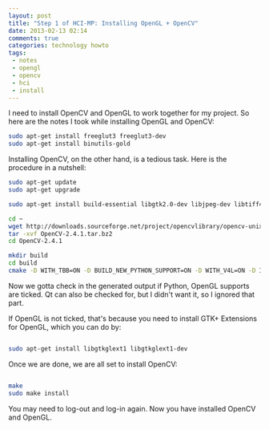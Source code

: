 ```yaml
---
layout: post
title: "Step 1 of HCI-MP: Installing OpenGL + OpenCV"
date: 2013-02-13 02:14
comments: true
categories: technology howto 
tags:
 - notes
 - opengl
 - opencv
 - hci
 - install
---
```


I need to install OpenCV and OpenGL to work together for my project. So here are the 
notes I took while installing OpenGL and OpenCV:

``` bash Installing OpenGL http://singhgurjot.wordpress.com/2012/05/17/how-to-install-openglglut-libraries-in-ubuntu-12-04/ From here:
sudo apt-get install freeglut3 freeglut3-dev
sudo apt-get install binutils-gold 
```
<!-- more -->

Installing OpenCV, on the other hand, is a tedious task. Here is the procedure
in a nutshell: 

``` bash Installing OpenCV http://www.samontab.com/web/2012/06/installing-opencv-2-4-1-ubuntu-12-04-lts/ From excellent guide here:
sudo apt-get update
sudo apt-get upgrade

sudo apt-get install build-essential libgtk2.0-dev libjpeg-dev libtiff4-dev libjasper-dev libopenexr-dev cmake python-dev python-numpy python-tk libtbb-dev libeigen2-dev yasm libfaac-dev libopencore-amrnb-dev libopencore-amrwb-dev libtheora-dev libvorbis-dev libxvidcore-dev libx264-dev libqt4-dev libqt4-opengl-dev sphinx-common texlive-latex-extra libv4l-dev libdc1394-22-dev libavcodec-dev libavformat-dev libswscale-dev

cd ~
wget http://downloads.sourceforge.net/project/opencvlibrary/opencv-unix/2.4.1/OpenCV-2.4.1.tar.bz2
tar -xvf OpenCV-2.4.1.tar.bz2
cd OpenCV-2.4.1

mkdir build
cd build
cmake -D WITH_TBB=ON -D BUILD_NEW_PYTHON_SUPPORT=ON -D WITH_V4L=ON -D INSTALL_C_EXAMPLES=ON -D INSTALL_PYTHON_EXAMPLES=ON -D BUILD_EXAMPLES=ON -D WITH_QT=ON -D WITH_OPENGL=ON ..

```

Now we gotta check in the generated output if Python, OpenGL supports are ticked. Qt
can also be checked for, but I didn't want it, so I ignored that part.

If OpenGL is not ticked, that's because you need to install GTK+ Extensions for OpenGL, which you can do by:

``` bash GTK+ Extensions for OpenGL http://stackoverflow.com/questions/11035500/trying-to-build-opencv-2-4-1-with-opengl-support SO Question here:

sudo apt-get install libgtkglext1 libgtkglext1-dev

```

Once we are done, we are all set to install OpenCV:


``` bash Installing OpenCV http://www.samontab.com/web/2012/06/installing-opencv-2-4-1-ubuntu-12-04-lts/ From excellent guide here:

make
sudo make install


```
You may need to log-out and log-in again. Now you have installed OpenCV and OpenGL.
